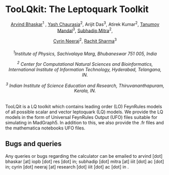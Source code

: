 # TooLQkit: The Leptoquark Toolkit
<div align="center">
        
[Arvind Bhaskar](https://inspirehep.net/authors/1821728)<sup>1</sup> , [Yash Chaurasia](https://inspirehep.net/authors/2627239)<sup>2</sup>, Arijit Das<sup>3</sup>, Atirek Kumar<sup>2</sup>, [Tanumoy Mandal](https://inspirehep.net/authors/1078070)<sup>3</sup>, [Subhadip Mitra](https://inspirehep.net/authors/1037136)<sup>2</sup>,

[Cyrin Neeraj](https://inspirehep.net/authors/1904817)<sup>2</sup>, [Rachit Sharma](https://inspirehep.net/authors/2739739)<sup>3</sup>
<h6>

<sup>1</sup>Institute of Physics, Sachivalaya Marg, Bhubaneswar 751 005, India

<sup>2</sup> Center for Computational Natural Sciences and Bioinformatics, International Institute of Information Technology, Hyderabad, Telangana, IN.

<sup>3</sup> Indian Institute of Science Education and Research, Thiruvananthapuram, Kerala, IN.

</h6>
</div>


TooLQit is a LQ toolkit which contains leading order (LO) FeynRules models of all possible scalar and vector leptoquark (LQ) models. We provide the LQ models in the form of 
Universal FeynRules Output (UFO) files suitable for simulating in MadGraph5. In addition to this, we also provide the .fr files and the mathematica notebooks UFO files.


## Bugs and queries

Any queries or bugs regarding the calculator can be emailed to arvind \[dot\] bhaskar \[at\] iopb \[dot\] res \[dot\] in; subhadip \[dot\] mitra \[at\] iiit \[dot\] ac \[dot\] in; cyrin \[dot\] neeraj \[at\] research \[dot\] iiit \[dot\] ac \[dot\] in .
